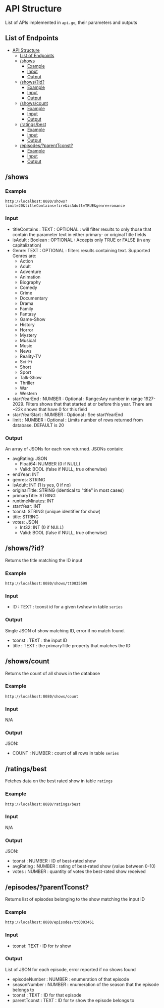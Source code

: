 # API Structure
List of APIs implemented in `api.go`, their parameters and outputs

## List of Endpoints
- [API Structure](#api-structure)
  - [List of Endpoints](#list-of-endpoints)
  - [/shows](#shows)
    - [Example](#example)
    - [Input](#input)
    - [Output](#output)
  - [/shows/?id?](#showsid)
    - [Example](#example-1)
    - [Input](#input-1)
    - [Output](#output-1)
  - [/shows/count](#showscount)
    - [Example](#example-2)
    - [Input](#input-2)
    - [Output](#output-2)
  - [/ratings/best](#ratingsbest)
    - [Example](#example-3)
    - [Input](#input-3)
    - [Output](#output-3)
  - [/episodes/?parentTconst?](#episodesparenttconst)
    - [Example](#example-4)
    - [Input](#input-4)
    - [Output](#output-4)

## /shows
### Example
`http://localhost:8080/shows?limit=20&titleContains=fire&isAdult=TRUE&genre=romance`
### Input
- titleContains : TEXT : OPTIONAL : will filter results to only those that contain the parameter text in either primary- or originalTitle fields
- isAdult : Boolean : OPTIONAL : Accepts only TRUE or FALSE (in any capitalization)
- Genre: TEXT : OPTIONAL : filters results containing text. Supported Genres are:
  - Action
  - Adult
  - Adventure
  - Animation
  - Biography
  - Comedy
  - Crime
  - Documentary
  - Drama
  - Family
  - Fantasy
  - Game-Show
  - History
  - Horror
  - Mystery
  - Musical
  - Music
  - News
  - Reality-TV
  - Sci-Fi
  - Short
  - Sport
  - Talk-Show
  - Thriller
  - War
  - Western
- startYearEnd : NUMBER : Optional : Range:Any number in range 1927-2029. Filters shows that that started at or before this year. There are ~22k shows that have 0 for this field
- startYearStart : NUMBER : Optional : See startYearEnd
- limit : NUMBER : Optional : Limits number of rows returned from database. DEFAULT is 20
### Output
An array of JSONs for each row returned. JSONs contain:
- avgRating: JSON
  - Float64: NUMBER (0 if NULL)
  - Valid: BOOL (false if NULL, true otherwise)
- endYear: INT
- genres: STRING
- isAdult: INT (1 is yes, 0 if no)
- originalTitle: STRING (identical to "title" in most cases)
- primaryTitle: STRING
- runtimeMinutes: INT
- startYear: INT
- tconst: STRING (unique identifier for show)
- title: STRING
- votes: JSON
  - Int32: INT (0 if NULL)
  - Valid: BOOL (false if NULL, true otherwise)
## /shows/?id?
Returns the title matching the ID input
### Example
`http://localhost:8080/shows/tt0035599`
### Input
- ID : TEXT : tconst id for a given tvshow in table `series`
### Output
Single JSON of show matching ID, error if no match found.
- tconst : TEXT : the input ID
- title : TEXT : the primaryTitle property that matches the ID
## /shows/count
Returns the count of all shows in the database
### Example
`http://localhost:8080/shows/count`
### Input
N/A
### Output
JSON:
- COUNT : NUMBER : count of all rows in table `series`
## /ratings/best
Fetches data on the best rated show in table `ratings`
### Example
`http://localhost:8080/ratings/best`
### Input
N/A
### Output
JSON:
- tconst : NUMBER : ID of best-rated show
- avgRating : NUMBER : rating of best-rated show (value between 0-10)
- votes : NUMBER : quantity of votes the best-rated show received
## /episodes/?parentTconst?
Returns list of episodes belonging to the show matching the input ID
### Example
`http://localhost:8080/episodes/tt0303461`
### Input
- tconst: TEXT : ID for tv show
### Output
List of JSON for each episode, error reported if no shows found
- episodeNumber : NUMBER : enumeration of that episode
- seasonNumber : NUMBER : enumeration of the season that the episode belongs to
- tconst : TEXT : ID for that episode
- parentTconst : TEXT : ID for tv show the episode belongs to